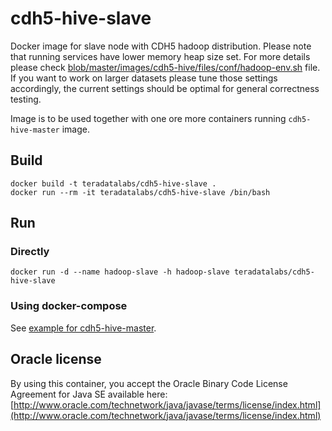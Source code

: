 # cdh5-hive-slave

Docker image for slave node with CDH5 hadoop distribution. Please note that running services have lower memory heap size set.
For more details please check [blob/master/images/cdh5-hive/files/conf/hadoop-env.sh](configuration) file.
If you want to work on larger datasets please tune those settings accordingly, the current settings should be optimal
for general correctness testing.

Image is to be used together with one ore more containers running `cdh5-hive-master` image.

## Build

```
docker build -t teradatalabs/cdh5-hive-slave .
docker run --rm -it teradatalabs/cdh5-hive-slave /bin/bash
```

## Run

### Directly

```
docker run -d --name hadoop-slave -h hadoop-slave teradatalabs/cdh5-hive-slave
```

### Using docker-compose

See [example for cdh5-hive-master](../cdh5-hive-master/README.md#using-docker-compose).

## Oracle license

By using this container, you accept the Oracle Binary Code License Agreement for Java SE available here:
[http://www.oracle.com/technetwork/java/javase/terms/license/index.html](http://www.oracle.com/technetwork/java/javase/terms/license/index.html)
